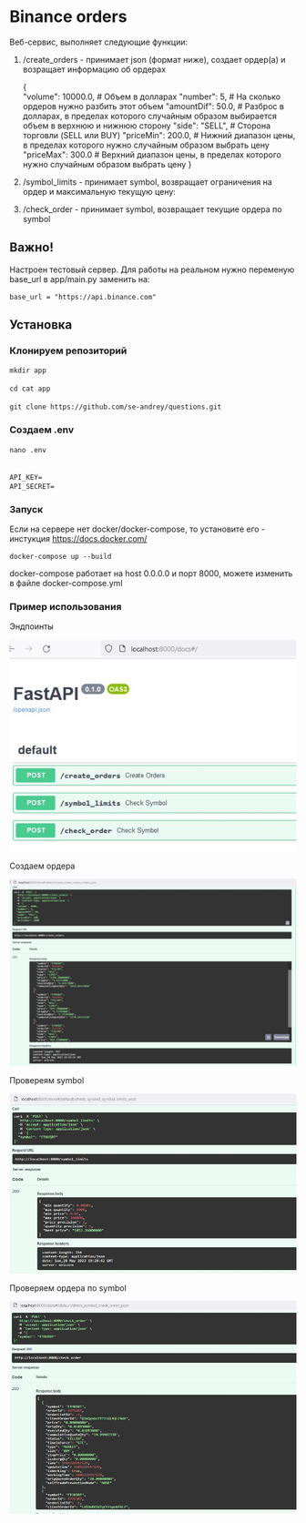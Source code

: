 # Binance orders

Веб-сервис, выполняет следующие функции:
1. /create_orders - принимает json (формат ниже), создает ордер(а) и возращает информацию об ордерах


	{   
	"volume": 10000.0,  # Объем в долларах
	"number": 5,  # На сколько ордеров нужно разбить этот объем
	"amountDif": 50.0,  # Разброс в долларах, в пределах которого случайным образом выбирается объем в верхнюю и нижнюю сторону
	"side": "SELL",  # Сторона торговли (SELL или BUY)
	"priceMin": 200.0,  # Нижний диапазон цены, в пределах которого нужно случайным образом выбрать цену
	"priceMax": 300.0  # Верхний диапазон цены, в пределах которого нужно случайным образом выбрать цену
	}

2. /symbol_limits - принимает symbol, возвращает ограничения на ордер и максимальную текущую цену:
3. /check_order - принимает symbol, возвращает текущие ордера по symbol

## Важно!
Настроен тестовый сервер. Для работы на реальном нужно переменую base_url в app/main.py заменить на:

    base_url = "https://api.binance.com"

## Установка
### Клонируем репозиторий

    mkdir app

    cd cat app

    git clone https://github.com/se-andrey/questions.git

### Создаем .env

    nano .env


    API_KEY=
    API_SECRET=

### Запуск

Если на сервере нет docker/docker-compose, то установите его - инстукция https://docs.docker.com/
    
	docker-compose up --build 

docker-compose работает на host 0.0.0.0 и порт 8000, можете изменить в файле docker-compose.yml

### Пример использования

Эндпоинты

![endpoints](./images/1.jpg)

Создаем ордера

![create_user](./images/2.jpg)

Провереям symbol

![create_request](./images/3.jpg)

Проверяем ордера по symbol

![download](./images/4.jpg)
